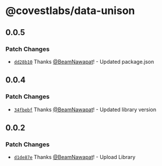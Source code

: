 # @covestlabs/data-unison

## 0.0.5

### Patch Changes

- [`dd28b10`](https://github.com/Covest-Finance/node.data-unison/commit/dd28b105e4ec3990de5ac512841ffa435b303676) Thanks [@BeamNawapat](https://github.com/BeamNawapat)! - Updated package.json

## 0.0.4

### Patch Changes

- [`34fbebf`](https://github.com/Covest-Finance/node.data-unison/commit/34fbebf6b53453db5b0826784e68c687f2cc5b53) Thanks [@BeamNawapat](https://github.com/BeamNawapat)! - Updated library version

## 0.0.2

### Patch Changes

- [`d1de87e`](https://github.com/Covest-Finance/node.data-unison/commit/d1de87e6b67498a300ce864b7ecfc5c42f4991c2) Thanks [@BeamNawapat](https://github.com/BeamNawapat)! - Upload Library
